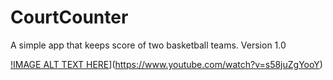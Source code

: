 # CourtCounter
A simple app that keeps score of two basketball teams.
Version 1.0

[!IMAGE ALT TEXT HERE](https://i9.ytimg.com/vi/s58juZgYooY/mq3.jpg?sqp=CIfVluwF&rs=AOn4CLCua5-N7e8OKO7Dw34noevjXkOMRw)](https://www.youtube.com/watch?v=s58juZgYooY)
